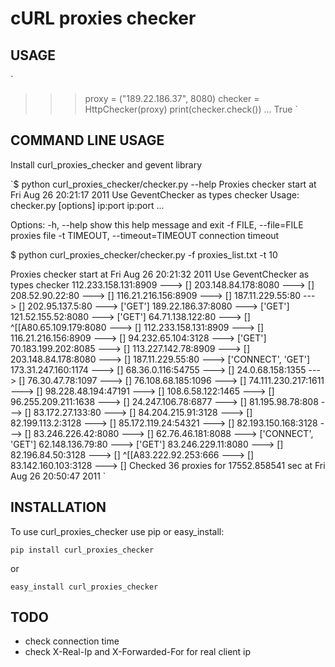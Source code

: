 # cURL proxies checker


## USAGE

`
>>> proxy = ("189.22.186.37", 8080)
>>> checker = HttpChecker(proxy)
>>> print(checker.check())
... True
`

## COMMAND LINE USAGE
Install curl_proxies_checker and gevent library

`$ python curl_proxies_checker/checker.py --help
Proxies checker start at Fri Aug 26 20:21:17 2011
Use GeventChecker as types checker
Usage: checker.py [options] ip:port ip:port ...

Options:
  -h, --help            show this help message and exit
  -f FILE, --file=FILE  proxies file
  -t TIMEOUT, --timeout=TIMEOUT
                        connection timeout

$ python curl_proxies_checker/checker.py -f proxies_list.txt -t 10

Proxies checker start at Fri Aug 26 20:21:32 2011
Use GeventChecker as types checker
112.233.158.131:8909 ---> []
203.148.84.178:8080 ---> []
208.52.90.22:80 ---> []
116.21.216.156:8909 ---> []
187.11.229.55:80 ---> []
202.95.137.5:80 ---> ['GET']
189.22.186.37:8080 ---> ['GET']
121.52.155.52:8080 ---> ['GET']
64.71.138.122:80 ---> []
^[[A80.65.109.179:8080 ---> []
112.233.158.131:8909 ---> []
116.21.216.156:8909 ---> []
94.232.65.104:3128 ---> ['GET']
70.183.199.202:8085 ---> []
113.227.142.78:8909 ---> []
203.148.84.178:8080 ---> []
187.11.229.55:80 ---> ['CONNECT', 'GET']
173.31.247.160:1174 ---> []
68.36.0.116:54755 ---> []
24.0.68.158:1355 ---> []
76.30.47.78:1097 ---> []
76.108.68.185:1096 ---> []
74.111.230.217:1611 ---> []
98.228.48.194:47191 ---> []
108.6.58.122:1465 ---> []
96.255.209.211:1638 ---> []
24.247.106.78:6877 ---> []
81.195.98.78:808 ---> []
83.172.27.133:80 ---> []
84.204.215.91:3128 ---> []
82.199.113.2:3128 ---> []
85.172.119.24:54321 ---> []
82.193.150.168:3128 ---> []
83.246.226.42:8080 ---> []
62.76.46.181:8088 ---> ['CONNECT', 'GET']
62.148.136.79:80 ---> ['GET']
83.246.229.11:8080 ---> []
82.196.84.50:3128 ---> []
^[[A83.222.92.253:666 ---> []
83.142.160.103:3128 ---> []
Checked 36 proxies for 17552.858541 sec at Fri Aug 26 20:50:47 2011
`

## INSTALLATION

To use curl_proxies_checker use pip or easy_install:

`pip install curl_proxies_checker`

or

`easy_install curl_proxies_checker`


## TODO

- check connection time
- check X-Real-Ip and X-Forwarded-For for real client ip